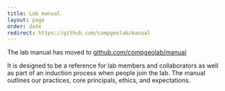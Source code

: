 ```yaml
---
title: Lab manual
layout: page
order: date
redirect: https://github.com/compgeolab/manual
---
```


The lab manual has moved to
[github.com/compgeolab/manual](https://github.com/compgeolab/manual)

It is designed to be a reference for lab members and collaborators as well as
part of an induction process when people join the lab. The manual outlines our
practices, core principals, ethics, and expectations.
